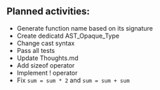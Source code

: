 ## Planned activities:

- Generate function name based on its signature
- Create dedicatd AST_Opaque_Type
- Change cast syntax
- Pass all tests
- Update Thoughts.md
- Add sizeof operator
- Implement ! operator
- Fix `sum = sum * 2` and `sum = sum + sum`
